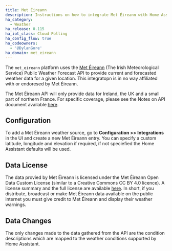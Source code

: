 ```yaml
---
title: Met Éireann
description: Instructions on how to integrate Met Éireann with Home Assistant.
ha_category:
  - Weather
ha_release: 0.115
ha_iot_class: Cloud Polling
ha_config_flow: true
ha_codeowners:
  - '@DylanGore'
ha_domain: met_eireann
---
```


The `met_eireann` platform uses the [Met Éireann](https://met.ie) (The Irish Meteorological Service) Public Weather Forecast API to provide current and forecasted weather data for a given location. This integratopn is in no way affiliated with or endoresed by Met Éireann.

<div class="note">

The Met Éireann API will only provide data for Ireland, the UK and a small part of northern France. For specific coverage, please see the Notes on API document available [here](https://data.gov.ie/dataset/met-eireann-weather-forecast-api/resource/027da6d5-d819-48d1-9b16-331dba169bd1).

</div>

## Configuration

To add a Met Éireann weather source, go to __Configuration >> Integrations__ in the UI and create a new Met Éireann entry. You can specify a custom latitude, longitude and elevation if required, if not speciefied the Home Assistant defaults will be used.

## Data License

The data provied by Met Éireann is licensed under the Met Éireann Open Data Custom License (similar to a Creative Commons CC BY 4.0 licence). A license summary and the full license are available [here](https://data.gov.ie/dataset/met-eireann-weather-forecast-api/resource/027da6d5-d819-48d1-9b16-331dba169bd1). In short, if you distribute, broadcast or make Met Éireann data available on the public internet you must give credit to Met Éireann and display their weather warnings.

## Data Changes

The only changes made to the data gathered from the API are the condition descriptions which are mapped to the weather conditions supported by Home Assistant.